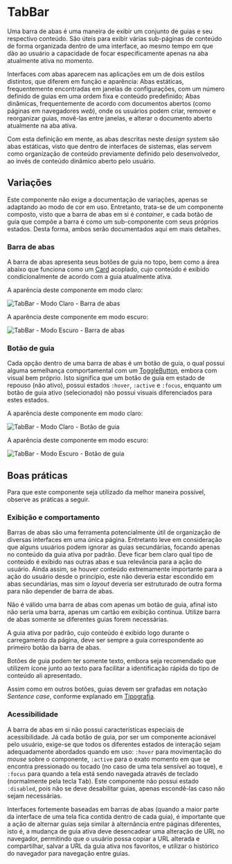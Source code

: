 # TabBar

Uma barra de abas é uma maneira de exibir um conjunto de guias e seu respectivo conteúdo. São úteis para exibir várias sub-páginas de conteúdo de forma organizada dentro de uma interface, ao mesmo tempo em que dão ao usuário a capacidade de focar especificamente apenas na aba atualmente ativa no momento.

Interfaces com abas aparecem nas aplicações em um de dois estilos distintos, que diferem em função e aparência: Abas estáticas, frequentemente encontradas em janelas de configurações, com um número definido de guias em uma ordem fixa e conteúdo predefinido; Abas dinâmicas, frequentemente de acordo com documentos abertos (como páginas em navegadores _web_), onde os usuários podem criar, remover e reorganizar guias, movê-las entre janelas, e alterar o documento aberto atualmente na aba ativa.

Com esta definição em mente, as abas descritas neste _design system_ são abas estáticas, visto que dentro de interfaces de sistemas, elas servem como organização de conteúdo previamente definido pelo desenvolvedor, ao invés de conteúdo dinâmico aberto pelo usuário.

## Variações

Este componente não exige a documentação de variações, apenas se adaptando ao modo de cor em uso. Entretanto, trata-se de um componente composto, visto que a barra de abas em si é _container_, e cada botão de guia que compõe a barra é como um sub-componente com seus próprios estados. Desta forma, ambos serão documentados aqui em mais detalhes.

### Barra de abas

A barra de abas apresenta seus botões de guia no topo, bem como a área abaixo que funciona como um [Card](./card.md) acoplado, cujo conteúdo é exibido condicionalmente de acordo com a guia atualmente ativa.

A aparência deste componente em modo claro:

![TabBar - Modo Claro - Barra de abas](~@source/assets/images/component-tabbar-light.png)

A aparência deste componente em modo escuro:

![TabBar - Modo Escuro - Barra de abas](~@source/assets/images/component-tabbar-dark.png)

### Botão de guia

Cada opção dentro de uma barra de abas é um botão de guia, o qual possui alguma semelhança comportamental com um [ToggleButton](./toggle-button.md), embora com visual bem próprio. Isto significa que um botão de guia em estado de repouso (não ativo), possui estados `:hover`, `:active` e `:focus`, enquanto um botão de guia ativo (selecionado) não possui visuais diferenciados para estes estados.

A aparência deste componente em modo claro:

![TabBar - Modo Claro - Botão de guia](~@source/assets/images/component-tabbar-light-item.png)

A aparência deste componente em modo escuro:

![TabBar - Modo Escuro - Botão de guia](~@source/assets/images/component-tabbar-dark-item.png)

## Boas práticas

Para que este componente seja utilizado da melhor maneira possível, observe as práticas a seguir.

### Exibição e comportamento

Barras de abas são uma ferramenta potencialmente útil de organização de diversas interfaces em uma única página. Entretanto leve em consideração que alguns usuários podem ignorar as guias secundárias, focando apenas no conteúdo da guia ativa por padrão. Deve ficar bem claro qual tipo de conteúdo é exibido nas outras abas e sua relevância para a ação do usuário. Ainda assim, se houver conteúdo extremamente importante para a ação do usuário desde o princípio, este não deveria estar escondido em abas secundárias, mas sim o _layout_ deveria ser estruturado de outra forma para não depender de barra de abas.

Não é válido uma barra de abas com apenas um botão de guia, afinal isto não seria uma barra, apenas um cartão em exibição contínua. Utilize barra de abas somente se diferentes guias forem necessárias.

A guia ativa por padrão, cujo conteúdo é exibido logo durante o carregamento da página, deve ser sempre a guia correspondente ao primeiro botão da barra de abas.

Botões de guia podem ter somente texto, embora seja recomendado que utilizem ícone junto ao texto para facilitar a identificação rápida do tipo de conteúdo ali apresentado.

Assim como em outros botões, guias devem ser grafadas em notação _Sentence case_, conforme explanado em [Tipografia](../guia-visual/tipografia.md#regras-de-formatação).

### Acessibilidade

A barra de abas em si não possui características especiais de acessibilidade. Já cada botão de guia, por ser um componente acionável pelo usuário, exige-se que todos os diferentes estados de interação sejam adequadamente abordados quando em uso: `:hover` para movimentação do _mouse_ sobre o componente, `:active` para o exato momento em que se encontra pressionado ou tocado (no caso de uma tela sensível ao toque), e `:focus` para quando a tela está sendo navegada através de teclado (normalmente pela tecla <kbd>Tab</kbd>). Este componente não possui estado `:disabled`, pois não se deve desabilitar guias, apenas escondê-las caso não sejam necessárias.

Interfaces fortemente baseadas em barras de abas (quando a maior parte da interface de uma tela fica contida dentro de cada guia), é importante que a ação de alternar guias seja similar à alternância entre páginas diferentes, isto é, a mudança de guia ativa deve desencadear uma alteração de URL no navegador, permitindo que o usuário possa copiar a URL alterada e compartilhar, salvar a URL da guia ativa nos favoritos, e utilizar o histórico do navegador para navegação entre guias.
